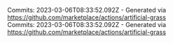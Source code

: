 Commits: 2023-03-06T08:33:52.092Z - Generated via https://github.com/marketplace/actions/artificial-grass
<br>
Commits: 2023-03-06T08:33:52.092Z - Generated via https://github.com/marketplace/actions/artificial-grass
<br>
